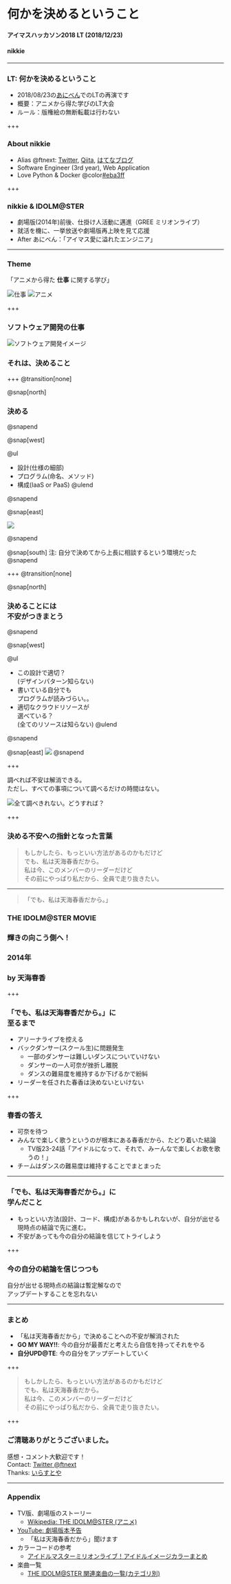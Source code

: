 # 何かを<span class="haruka">決</span>めるということ
#### アイマスハッカソン2018 LT (2018/12/23)
#### nikkie

---

### LT: 何かを<span class="haruka">決</span>めるということ

- 2018/08/23の[あにべん](https://aniben.connpass.com/event/94950/)でのLTの再演です
- 概要：アニメから得た学びのLT大会
- ルール：版権絵の無断転載は行わない

+++

### About nikkie

- Alias @ftnext: [Twitter](https://twitter.com/ftnext), [Qiita](https://qiita.com/ftnext), [はてなブログ](http://nikkie-ftnext.hatenablog.com/)
- Software Engineer (3rd year), Web Application
- Love Python & Docker @color[#eba3ff](@fa[heart])

+++

### nikkie & IDOLM@STER

- 劇場版(2014年)前後、仕掛け人活動に邁進（GREE ミリオンライブ）
- 就活を機に、一挙放送や劇場版再上映を見て応援
- After あにべん：「アイマス愛に溢れたエンジニア」

---

### Theme

「アニメから得た **仕事** に関する学び」

![仕事](aniben_August_imas/assets/kaisya_man.png)
![アニメ](aniben_August_imas/assets/tv_boy_tooku.png)

+++

### ソフトウェア開発の仕事
![ソフトウェア開発イメージ](aniben_August_imas/assets/system_integration.png)
### それは、決めること

+++
@transition[none]

@snap[north]
<h3>決める</h3>
@snapend

@snap[west]

@ul
- 設計(仕様の細部)
- プログラム(命名、メソッド)
- 構成(IaaS or PaaS)
@ulend

@snapend

@snap[east]

![](aniben_August_imas/assets/character_program.png)

@snapend

@snap[south]
注: 自分で決めてから上長に相談するという環境だった
@snapend

+++
@transition[none]

@snap[north]
<h3>決めることには<br>不安がつきまとう</h3>
@snapend

@snap[west]

@ul
- この設計で適切？<br>(デザインパターン知らない)
- 書いている自分でも<br>プログラムが読みづらい。。
- 適切なクラウドリソースが<br>選べている？<br>(全てのリソースは知らない)
@ulend

@snapend

@snap[east]
![](aniben_August_imas/assets/kaisya_komaru_man.png)
@snapend

+++

調べれば不安は解消できる。  
ただし、すべての事項について調べるだけの時間はない。

![全て調べきれない。どうすれば？](aniben_August_imas/assets/jouhou_hanran.png)

+++

### 決める不安への指針となった言葉

>もしかしたら、もっといい方法があるのかもだけど  
>でも、私は天海春香だから。  
>私は今、このメンバーのリーダーだけど  
>その前にやっぱり私だから、全員で走り抜きたい。  

---

>「でも、私は天海春香だから。」

### THE IDOLM@STER MOVIE
### 輝きの向こう側へ！
### 2014年
### by <span class="haruka">天海春香</span>

+++

### 「でも、私は天海春香だから。」に<br>至るまで

- アリーナライブを控える
- バックダンサー(スクール生)に問題発生
  - 一部のダンサーは難しいダンスについていけない
  - ダンサーの一人<span class="kana">可奈</span>が挫折し離脱
  - ダンスの難易度を維持するか下げるかで紛糾
- リーダーを任された<span class="haruka">春香</span>は決めないといけない

+++

### <span class="haruka">春香</span>の答え

- <span class="kana">可奈</span>を待つ
- みんなで楽しく歌うというのが根本にある<span class="haruka">春香</span>だから、たどり着いた結論
  - TV版23-24話「<span class="haruka">アイドルになって、それで、みーんなで楽しくお歌を歌うの！</span>」
- チームはダンスの難易度は維持することでまとまった

---

### 「でも、私は天海春香だから。」に<br>学んだこと

- もっといい方法(設計、コード、構成)があるかもしれないが、自分が出せる現時点の結論で先に進む。
- 不安があっても今の自分の結論を信じてトライしよう

+++

### 今の自分の結論を信じつつも

自分が出せる現時点の結論は暫定解なので  
アップデートすることを忘れない

---

### まとめ

- 「私は天海春香だから」で決めることへの不安が解消された
- **GO MY WAY!!**: 今の自分が最善だと考えたら自信を持ってそれをやる
- **自分UPD@TE**: 今の自分をアップデートしていく

+++

>もしかしたら、もっといい方法があるのかもだけど  
>でも、私は天海春香だから。  
>私は今、このメンバーのリーダーだけど  
>その前にやっぱり私だから、全員で走り抜きたい。  

+++

### ご清聴ありがとうございました。
感想・コメント大歓迎です！  
Contact: [Twitter @ftnext](https://twitter.com/ftnext)  
Thanks: [いらすとや](https://www.irasutoya.com)

---

### Appendix

- TV版、劇場版のストーリー
  - [Wikipedia: THE IDOLM@STER (アニメ)](https://bit.ly/2L3a3jm)
- [YouTube: 劇場版本予告](https://www.youtube.com/watch?v=_YD0jTHxLlo)
  - 「私は天海春香だから」聞けます
- カラーコードの参考
  - [アイドルマスターミリオンライブ！アイドルイメージカラーまとめ](http://imas-million.zukan-jp.com/idol_imagecolor/)
- 楽曲一覧
  - [THE IDOLM@STER 関連楽曲の一覧(カテゴリ別)](https://imas-db.jp/song/detail/)
